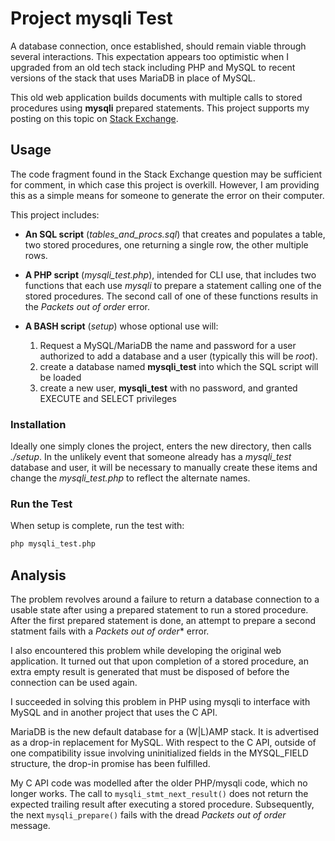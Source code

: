 # Project mysqli Test

A database connection, once established, should remain viable
through several interactions.  This expectation appears too
optimistic when I upgraded from an old tech stack including
PHP and MySQL to recent versions of the stack that uses MariaDB
in place of MySQL.

This old web application builds documents with multiple calls
to stored procedures using **mysqli** prepared statements.  This
project supports my posting on this topic on
[Stack Exchange](www.stackexchange.com).

## Usage

The code fragment found in the Stack Exchange question may
be sufficient for comment, in which case this project is
overkill.  However, I am providing this as a simple means for
someone to generate the error on their computer.

This project includes:

- **An SQL script** (*tables_and_procs.sql*) that creates and
  populates a table, two stored procedures, one returning a
  single row, the other multiple rows.

- **A PHP script** (*mysqli_test.php*), intended for CLI use,
  that includes two functions that each use *mysqli* to prepare
  a statement calling one of the stored procedures.  The second
  call of one of these functions results in the *Packets out of
  order* error.

- **A BASH script** (*setup*) whose optional use will:
  1. Request a MySQL/MariaDB the name and password for a
     user authorized to add a database and a user (typically
     this will be *root*).
  1. create a database named **mysqli_test** into which the SQL
     script will be loaded
  1. create a new user, **mysqli_test** with no password, and
     granted EXECUTE and SELECT privileges

### Installation

Ideally one simply clones the project, enters the new directory,
then calls *./setup*.  In the unlikely event that someone already
has a *mysqli_test* database and user, it will be necessary to
manually create these items and change the *mysqli_test.php* to
reflect the alternate names.

### Run the Test

When setup is complete, run the test with:

~~~sh
php mysqli_test.php
~~~

## Analysis

The problem revolves around a failure to return a database
connection to a usable state after using a prepared statement to
run a stored procedure.  After the first prepared statement is
done, an attempt to prepare a second statment fails with a
*Packets out of order** error.  

I also encountered this problem while developing the original
web application.  It turned out that upon completion of a stored
procedure, an extra empty result is generated that must be
disposed of before the connection can be used again.

I succeeded in solving this problem in PHP using mysqli to
interface with MySQL and in another project that uses the C API.

MariaDB is the new default database for a (W|L)AMP stack.  It
is advertised as a drop-in replacement for MySQL.  With respect
to the C API, outside of one compatibility issue involving
uninitialized fields in the MYSQL_FIELD structure, the drop-in
promise has been fulfilled.

My C API code was modelled after the older PHP/mysqli code,
which no longer works.  The call to `mysqli_stmt_next_result()`
does not return the expected trailing result after executing
a stored procedure.  Subsequently, the next `mysqli_prepare()`
fails with the dread *Packets out of order* message.
